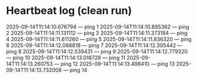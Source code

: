 # Heartbeat log (clean run)
2025-09-14T11:14:10.676794 — ping 1
2025-09-14T11:14:10.895362 — ping 2
2025-09-14T11:14:11.131112 — ping 3
2025-09-14T11:14:11.373194 — ping 4
2025-09-14T11:14:11.611260 — ping 5
2025-09-14T11:14:11.836320 — ping 6
2025-09-14T11:14:12.068818 — ping 7
2025-09-14T11:14:12.305442 — ping 8
2025-09-14T11:14:12.539431 — ping 9
2025-09-14T11:14:12.779320 — ping 10
2025-09-14T11:14:13.018728 — ping 11
2025-09-14T11:14:13.260753 — ping 12
2025-09-14T11:14:13.498410 — ping 13
2025-09-14T11:14:13.732008 — ping 14
